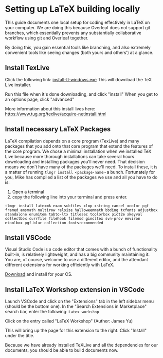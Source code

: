 # Setting up LaTeX building locally
This guide documents one local setup for coding effectively in LaTeX on your computer.  We are doing this because Overleaf does not support git branches, which essentially prevents any substantially collaborative workflow using git and Overleaf together.  

By doing this, you gain essential tools like branching, and also extremely convenient tools like seeing changes (both yours and others') at a glance.  

## Install TexLive
Click the following link: [install-tl-windows.exe](http://mirror.ctan.org/systems/texlive/tlnet/install-tl-windows.exe) 
This will download the TeX Live installer. 

Run this file when it's done downloading, and click "install"
When you get to an options page, click "advanced"

More information about this install lives here: https://www.tug.org/texlive/acquire-netinstall.html

## Install necessary LaTeX Packages
LaTeX compilation depends on a core program (TexLive) and many packages that you add onto that core program that extend the features of the core program.  We chose a minimal installation when we installed TeX Live because more thorough installations can take several hours downloading and installing packages you'll never need.  That decision means we don't have many of the packages we'll need.  To install these, it is a matter of running `tlmgr install <package-name>` a bunch.  Fortunately for you, Mike has compiled a list of the packages we use and all you have to do is:
1. Open a terminal
1. copy the following line into your terminal and press enter.
```
tlmgr install latexmk exam subfiles xlop xstring cancel xcolor pgf framed amsmath multirow relsize halloweenmath bbding txfonts adjustbox standalone enumitem tabto-ltx titlesec tcolorbox pict2e xkeyval collectbox currfile filehook filemod gincltex svn-prov environ etoolbox pgf-blur collection-fontsrecommended
```

## Install VSCode
Visual Studio Code is a code editor that comes with a bunch of functionality built-in, is relatively lightweight, and has a big community maintaining it.  You are, of course, welcome to use a different editor, and the attendant different extensions for working efficiently with LaTeX. 

[Download](https://code.visualstudio.com/download) and install for your OS. 

## Install LaTeX Workshop extension in VSCode
Launch VSCode and click on the "Extensions" tab in the left sidebar menu (should be the bottom one).  In the "Search Extensions in Marketplace" search bar, enter the following: 
`Latex workshop`

Click on the entry called "LaTeX Workshop" (Author: James Yu)

This will bring up the page for this extension to the right.  Click "Install" under the title.  

Because we have already installed TeXLive and all the dependencies for our documents, you should be able to build documents now.  